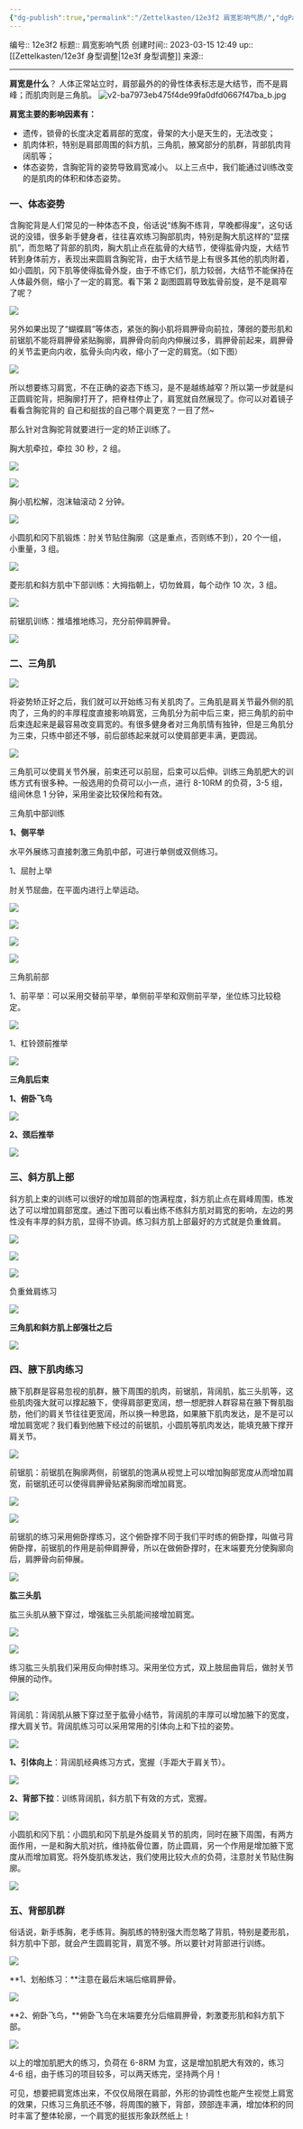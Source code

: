```yaml
---
{"dg-publish":true,"permalink":"/Zettelkasten/12e3f2 肩宽影响气质/","dgPassFrontmatter":true}
---
```


编号:: 12e3f2
标题:: 肩宽影响气质
创建时间:: 2023-03-15 12:49
up:: [[Zettelkasten/12e3f 身型调整\|12e3f 身型调整]]
来源:: 

---
**肩宽是什么**？
人体正常站立时，肩部最外的的骨性体表标志是大结节，而不是肩峰；而肌肉则是三角肌。
![v2-ba7973eb475f4de99fa0dfd0667f47ba_b.jpg](/img/user/attachment/v2-ba7973eb475f4de99fa0dfd0667f47ba_b.jpg)

**肩宽主要的影响因素有：**
- 遗传，锁骨的长度决定着肩部的宽度，骨架的大小是天生的，无法改变；
- 肌肉体积，特别是肩部周围的斜方肌，三角肌，腋窝部分的肌群，背部肌肉背阔肌等；
- 体态姿势，含胸驼背的姿势导致肩宽减小。
以上三点中，我们能通过训练改变的是肌肉的体积和体态姿势。



### 一、体态姿势

含胸驼背是人们常见的一种体态不良，俗话说“练胸不练背，早晚都得废”，这句话说的没错，很多新手健身者，往往喜欢练习胸部肌肉，特别是胸大肌这样的“显摆肌”，而忽略了背部的肌肉，胸大肌止点在肱骨的大结节，使得肱骨内旋，大结节转到身体前方，表现出来圆肩含胸驼背，由于大结节是上有很多其他的肌肉附着，如小圆肌，冈下肌等使得肱骨外旋，由于不练它们，肌力较弱，大结节不能保持在人体最外侧，缩小了一定的肩宽。看下第 2 副图圆肩导致肱骨前旋，是不是肩窄了呢？

![](zzz-attachment/media/v2-3a9b880fdd125aef501f91458bb4f2ff_b.jpg)

另外如果出现了“蝴蝶肩”等体态，紧张的胸小肌将肩胛骨向前拉，薄弱的菱形肌和前锯肌不能将肩胛骨紧贴胸廓，肩胛骨向前向内伸展过多，肩胛骨前起来，肩胛骨的关节盂更向内收，肱骨头向内收，缩小了一定的肩宽。（如下图）

![](zzz-attachment/media/v2-6ac93cb1b3d12ab448e9fcd8c82cabc9_b.png)

所以想要练习肩宽，不在正确的姿态下练习，是不是越练越窄？所以第一步就是纠正圆肩驼背，把胸廓打开了，把脊柱停止了，肩宽就自然展现了。你可以对着镜子看看含胸驼背的 自己和挺拔的自己哪个肩更宽？一目了然~

那么针对含胸驼背就要进行一定的矫正训练了。

胸大肌牵拉，牵拉 30 秒，2 组。

![](zzz-attachment/media/v2-6ac93cb1b3d12ab448e9fcd8c82cabc9_b.jpg)

![](zzz-attachment/media/v2-b6db03ed9c6a4254d46257ff32b7e9a5_b.jpg.png)

胸小肌松解，泡沫轴滚动 2 分钟。

![](zzz-attachment/media/v2-174486ad555fd8eaa9c3e86e56e715c7_b.jpg)

小圆肌和冈下肌锻炼：肘关节贴住胸廓（这是重点，否则练不到），20 个一组，小重量，3 组。

![](zzz-attachment/media/v2-0fe794e0a156f2ed1ad4ebca70455907_b.jpg)

菱形肌和斜方肌中下部训练：大拇指朝上，切勿耸肩，每个动作 10 次，3 组。

![](zzz-attachment/media/v2-82c11d1b29d803459150c3e5b0182c9f_b.jpg)

前锯肌训练：推墙推地练习，充分前伸肩胛骨。

![](zzz-attachment/media/v2-2abd75254d22a7100b6731c488f50d5c_b.jpg)

### 二、三角肌

![](zzz-attachment/media/v2-64edb4f0e5bc036c9b072e7f7dd9afd6_b.jpg)

将姿势矫正好之后，我们就可以开始练习有关肌肉了。三角肌是肩关节最外侧的肌肉了，三角的的丰厚程度直接影响肩宽，三角肌分为前中后三束，把三角肌的前中后束连起来是最容易改变肩宽的。有很多健身者对三角肌情有独钟，但是三角肌分为三束，只练中部还不够，前后部练起来就可以使肩部更丰满，更圆润。

![](zzz-attachment/media/v2-a690e40d40d8c24201d19fdc7c34c847_b.png)

三角肌可以使肩关节外展，前束还可以前屈，后束可以后伸。训练三角肌肥大的训练方式有很多种。一般选用的负荷可以小一点，进行 8-10RM 的负荷，3-5 组，组间休息 1 分钟，采用坐姿比较保险和有效。

三角肌中部训练  

**1、侧平举**

水平外展练习直接刺激三角肌中部，可进行单侧或双侧练习。

1、屈肘上举

肘关节屈曲，在平面内进行上举运动。

![](https://pic3.zhimg.com/v2-bea0160d61162ce98744dbf474a2733a_b.pnghttps://pic3.zhimg.com/v2-1f0e2e87490d9ca6652abbef25b29d0a_b.png)

![](zzz-attachment/media/v2-bea0160d61162ce98744dbf474a2733a_b.jpg)

![](zzz-attachment/media/v2-a690e40d40d8c24201d19fdc7c34c847_b.jpg)

![](zzz-attachment/media/v2-1f0e2e87490d9ca6652abbef25b29d0a_b.jpg)

三角肌前部

1、前平举：可以采用交替前平举，单侧前平举和双侧前平举，坐位练习比较稳定。

![](zzz-attachment/media/v2-73ce3d7bd5953b6bdd89690eda88be61_b.jpg)

1、杠铃颈前推举

![](zzz-attachment/media/v2-fe208de8196972a8c04c0759106c6c24_b.png)

**三角肌后束**

**1、俯卧飞鸟**

![](zzz-attachment/media/v2-ddeebed600bc24faf0e15f6d917023c9_b.jpg)

**2、颈后推举**

![](zzz-attachment/media/v2-fe208de8196972a8c04c0759106c6c24_b.jpg)

### 三、斜方肌上部  

斜方肌上束的训练可以很好的增加肩部的饱满程度，斜方肌止点在肩峰周围，练发达了可以增加肩部宽度。通过下图可以看出练不练斜方肌对肩宽的影响，左边的男性没有丰厚的斜方肌，显得不协调。练习斜方肌上部最好的方式就是负重耸肩。

![](zzz-attachment/media/v2-07e143cefaaebac4c5da3246acdea02e_b.jpg)

![](zzz-attachment/media/v2-19d47f356018f6fedebb809a44c95ed7_b.jpg)

![](zzz-attachment/media/v2-33e5baac086d9c920fa0d3c094ec04e8_b.jpg)

负重耸肩练习

![](zzz-attachment/media/v2-380a3da5dd37d1860f00325d79136195_b.jpg)

**三角肌和斜方肌上部强壮之后**

![](zzz-attachment/media/v2-6030886cc666bdd754bbc0ddf5b325b7_b.jpg)

### 四、腋下肌肉练习  

腋下肌群是容易忽视的肌群，腋下周围的肌肉，前锯肌，背阔肌，肱三头肌等，这些肌肉强大就可以撑起腋下，使得肩部更宽阔，想一想肥胖人群容易在腋下臀肌脂肪，他们的肩关节往往更宽阔，所以换一种思路，如果腋下肌肉发达，是不是可以增加肩宽呢？我们看到他腋下经过的前锯肌，小圆肌等肌肉发达，能填充腋下撑开肩关节。

![](zzz-attachment/media/v2-0b0ba9e9c4b5cb9b174c47bad419e72c_b.jpg)

前锯肌：前锯肌在胸廓两侧，前锯肌的饱满从视觉上可以增加胸部宽度从而增加肩宽，前锯肌还可以使得肩胛骨贴紧胸廓而增加肩宽。

![](zzz-attachment/media/v2-01980ec8a0b44d28672578ab1f54be25_b.jpg)

![](zzz-attachment/media/v2-b8ddc8b101c79dbd5d522f9e80dac52a_b.jpg)

前锯肌的练习采用俯卧撑练习，这个俯卧撑不同于我们平时练的俯卧撑，叫做弓背俯卧撑，前锯肌的作用是前伸肩胛骨，所以在做俯卧撑时，在末端要充分使胸廓向后，肩胛骨向前伸展。

![](zzz-attachment/media/v2-52fdc679a8f3a65b532f3979050cfa75_b.jpg)

**肱三头肌**

肱三头肌从腋下穿过，增强肱三头肌能间接增加肩宽。

![](zzz-attachment/media/v2-5e4b4cef4888c3b2967545b964c66276_b.jpg.png)

![](zzz-attachment/media/v2-3fa4dc41b2688e326bfdd4864d34990b_b.jpg)

练习肱三头肌我们采用反向伸肘练习。采用坐位方式，双上肢屈曲背后，做肘关节伸展的动作。

![](zzz-attachment/media/v2-8a807a545065508fe68d96c1bda83b81_b.jpg)

背阔肌：背阔肌从腋下穿过至于肱骨小结节，背阔肌的丰厚可以增加腋下的宽度，撑大肩关节。背阔肌练习可以采用常用的引体向上和下拉的姿势。

![](zzz-attachment/media/v2-ff7fcc1c05e8c190888f2c5137be71da_b.jpg)

**1、引体向上**：背阔肌经典练习方式，宽握（手距大于肩关节）。

![](zzz-attachment/media/v2-ff7fcc1c05e8c190888f2c5137be71da_b.jpg)

**2、背部下拉**：训练背阔肌，斜方肌下有效的方式，宽握。

![](zzz-attachment/media/v2-7328f16d3c4796c0dd1d1f45331b2fe1_b.jpg)

小圆肌和冈下肌：小圆肌和冈下肌是外旋肩关节的肌肉，同时在腋下周围，有两方面作用，一是和胸大肌对抗，维持肱骨位置，防止圆肩，另一个作用是增加腋下宽度从而增加肩宽。将外旋肌练发达，我们使用比较大点的负荷，注意肘关节贴住胸廓。

![](zzz-attachment/media/v2-e5971c4a5d317d2b43761e54272a5133_b.jpg)

### 五、背部肌群  

俗话说，新手练胸，老手练背。胸肌练的特别强大而忽略了背肌，特别是菱形肌，斜方肌中下部，就会产生圆肩驼背，肩宽不够。所以要针对背部进行训练。

![](zzz-attachment/media/v2-818398762d7a3c9cb786bd8e4dfafc5a_b.jpg)

**1、划船练习：**注意在最后末端后缩肩胛骨。

![](zzz-attachment/media/v2-33980506091033a54b4f7f0184899eab_b.jpg)

**2、俯卧飞鸟，**俯卧飞鸟在末端要充分后缩肩胛骨，刺激菱形肌和斜方肌下部。

![](zzz-attachment/media/v2-863de90a09f27861d7d459aae99f6a11_b.jpg)

以上的增加肌肥大的练习，负荷在 6-8RM 为宜，这是增加肌肥大有效的，练习 4-6 组，由于练习的项目较多，可以两天练完，坚持两个月！

可见，想要把肩宽炼出来，不仅仅局限在肩部，外形的协调性也能产生视觉上肩宽的效果，只练习三角肌还不够，将周围的腋下，背部，颈部连丰满，增加体积的同时丰富了整体轮廓，一个肩宽的挺拔形象跃然纸上！